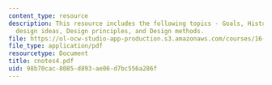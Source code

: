 ```yaml
---
content_type: resource
description: This resource includes the following topics - Goals, History of software
  design ideas, Design principles, and Design methods.
file: https://ol-ocw-studio-app-production.s3.amazonaws.com/courses/16-355j-software-engineering-concepts-fall-2005/98b70cac8085d893ae06d7bc556a286f_cnotes4.pdf
file_type: application/pdf
resourcetype: Document
title: cnotes4.pdf
uid: 98b70cac-8085-d893-ae06-d7bc556a286f
---
```

